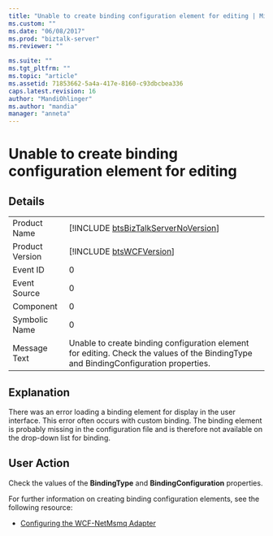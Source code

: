 ```yaml
---
title: "Unable to create binding configuration element for editing | Microsoft Docs"
ms.custom: ""
ms.date: "06/08/2017"
ms.prod: "biztalk-server"
ms.reviewer: ""

ms.suite: ""
ms.tgt_pltfrm: ""
ms.topic: "article"
ms.assetid: 71853662-5a4a-417e-8160-c93dbcbea336
caps.latest.revision: 16
author: "MandiOhlinger"
ms.author: "mandia"
manager: "anneta"
---
```

# Unable to create binding configuration element for editing
## Details  
  
|                 |                                                                                                                                      |
|-----------------|--------------------------------------------------------------------------------------------------------------------------------------|
|  Product Name   |                         [!INCLUDE [btsBizTalkServerNoVersion](../includes/btsbiztalkservernoversion-md.md)]                          |
| Product Version |                                     [!INCLUDE [btsWCFVersion](../includes/btswcfversion-md.md)]                                      |
|    Event ID     |                                                                  0                                                                   |
|  Event Source   |                                                                  0                                                                   |
|    Component    |                                                                  0                                                                   |
|  Symbolic Name  |                                                                  0                                                                   |
|  Message Text   | Unable to create binding configuration element for editing. Check the values of the BindingType and BindingConfiguration properties. |
  
## Explanation  
 There was an error loading a binding element for display in the user interface. This error often occurs with custom binding. The binding element is probably missing in the configuration file and is therefore not available on the drop-down list for binding.  
  
## User Action  
 Check the values of the **BindingType** and **BindingConfiguration** properties.  
  
 For further information on creating binding configuration elements, see the following resource:  
  
-   [Configuring the WCF-NetMsmq Adapter](../core/configuring-the-wcf-netmsmq-adapter.md)